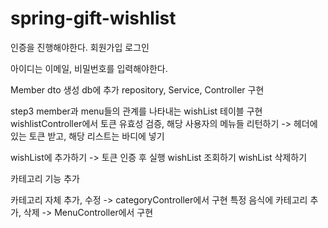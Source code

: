 # spring-gift-wishlist
인증을 진행해야한다.
회원가입
로그인 

아이디는 이메일, 비밀번호를 입력해야한다.

Member dto 생성
db에 추가
repository, Service, Controller 구현

step3
member과 menu들의 관계를 나타내는 wishList 테이블 구현
wishlistController에서 토큰 유효성 검증, 해당 사용자의 메뉴들 리턴하기
-> 헤더에 있는 토큰 받고, 해당 리스트는 바디에 넣기

wishList에 추가하기 -> 토큰 인증 후 실행
wishList 조회하기
wishList 삭제하기

카테고리 기능 추가

카테고리 자체 추가, 수정 -> categoryController에서 구현
특정 음식에 카테고리 추가, 삭제 -> MenuController에서 구현

